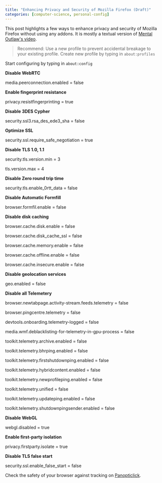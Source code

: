 ```yaml
---
title: "Enhancing Privacy and Security of Mozilla Firefox (Draft)"
categories: [computer-science, personal-config]
---
```


This post highlights a few ways to enhance privacy and security of Mozilla Firefox without using any addons. It is mostly a textual version of [Mental Outlaw's video](https://www.youtube.com/watch?v=xxWXLlfqNAo).

> Recommend: Use a new profile to prevent accidental breakage to your existing profile. Create new profile by typing in `about:profiles`

Start configuring by typing in `about:config`

**Disable WebRTC**

media.peerconnection.enabled = false

**Enable fingerprint resistance**

privacy.resistfingerprinting = true

**Disable 3DES Cypher**

security.ssl3.rsa_des_ede3_sha = false

**Optimize SSL**

security.ssl.require_safe_negotiation = true

**Disable TLS 1.0, 1.1**

security.tls.version.min = 3

tls.version.max = 4

**Disable Zero round trip time**

security.tls.enable_0rtt_data = false

**Disable Automatic Formfill**

browser.formfil.enable = false

**Disable disk caching**

browser.cache.disk.enable = false

browser.cache.disk_cache_ssl = false

browser.cache.memory.enable = false

browser.cache.offline.enable = false

browser.cache.insecure.enable = false

**Disable geolocation services**

geo.enabled = false

**Disable all Telemetery**

browser.newtabpage.activity-stream.feeds.telemetry = false

browser.pingcentre.telemetry = false

devtools.onboarding.telemetry-logged = false

media.wmf.deblacklisting-for-telemetry-in-gpu-process = false

toolkit.telemetry.archive.enabled = false

toolkit.telemetry.bhrping.enabled = false

toolkit.telemetry.firstshutdownping.enabled = false

toolkit.telemetry.hybridcontent.enabled = false

toolkit.telemetry.newprofileping.enabled = false

toolkit.telemetry.unified = false

toolkit.telemetry.updateping.enabled = false

toolkit.telemetry.shutdownpingsender.enabled = false

**Disable WebGL**

webgl.disabled = true

**Enable first-party isolation**

privacy.firstparty.isolate = true

**Disable TLS false start**

security.ssl.enable_false_start = false

Check the safety of your browser against tracking on [Panopticlick](https://panopticlick.eff.org).
